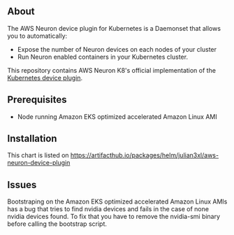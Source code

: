 ## About

The AWS Neuron device plugin for Kubernetes is a Daemonset that allows you to automatically:

* Expose the number of Neuron devices on each nodes of your cluster
* Run Neuron enabled containers in your Kubernetes cluster.


This repository contains AWS Neuron K8's official implementation of the [Kubernetes device plugin](https://awsdocs-neuron.readthedocs-hosted.com/en/latest/release-notes/neuron-k8.html).


## Prerequisites

* Node running Amazon EKS optimized accelerated Amazon Linux AMI

## Installation

This chart is listed on https://artifacthub.io/packages/helm/julian3xl/aws-neuron-device-plugin

## Issues

Bootstraping on the Amazon EKS optimized accelerated Amazon Linux AMIs has a bug that tries to find nvidia devices and fails in the case of none nvidia devices found. To fix that you have to remove the nvidia-smi binary before calling the bootstrap script.
